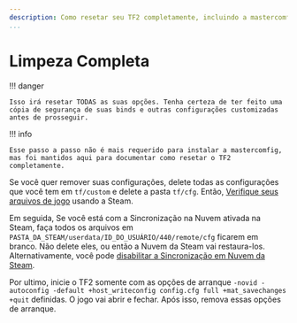 ```yaml
---
description: Como resetar seu TF2 completamente, incluindo a mastercomfig e outras configurações.
...
```


# Limpeza Completa

!!! danger

    Isso irá resetar TODAS as suas opções. Tenha certeza de ter feito uma cópia de segurança de suas binds e outras configurações customizadas antes de prosseguir.

!!! info

    Esse passo a passo não é mais requerido para instalar a mastercomfig, mas foi mantidos aqui para documentar como resetar o TF2 completamente.

Se você quer remover suas configurações, delete todas as configurações que você tem em `tf/custom` e delete a pasta `tf/cfg`.
Então, [Verifique seus arquivos de jogo](https://support.steampowered.com/kb_article.php?ref=2037-QEUH-3335)
usando a Steam.

Em seguida, Se você está com a Sincronização na Nuvem ativada na Steam, faça todos os arquivos em
`PASTA_DA_STEAM/userdata/ID_DO_USUÁRIO/440/remote/cfg` ficarem em branco. Não delete eles, ou então a Nuvem da Steam vai restaura-los. Alternativamente, você pode [disabilitar a Sincronização em Nuvem da Steam](https://support.steampowered.com/kb_article.php?ref=6736-QEIG-8941#enabling).

Por ultimo, inicie o TF2 somente com as opções de arranque
`-novid -autoconfig -default +host_writeconfig config.cfg full +mat_savechanges +quit` definidas. O jogo vai abrir e fechar. Após isso, remova essas opções de arranque.
